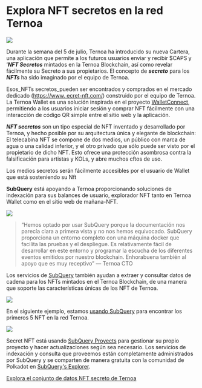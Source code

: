 # Explora NFT secretos en la red Ternoa

![](https://miro.medium.com/max/1200/0*s1fSGGelS-HVJNBm)

Durante la semana del 5 de julio, Ternoa ha introducido su nueva Cartera, una aplicación que permite a los futuros usuarios enviar y recibir $CAPS y ‘**_NFT Secretos_** mintados en la Ternoa Blockchain, así como revelar fácilmente su Secreto a sus propietarios. El concepto de **_secreto_** para los **_NFTs_** ha sido imaginado por el equipo de Ternoa.

Esos_NFTs secretos_pueden ser encontrados y comprados en el mercado dedicado ([https://www. ecret-nft.com/](https://www.secret-nft.com/)) construido por el equipo de Ternoa. La Ternoa Wallet es una solución inspirada en el proyecto [WalletConnect](https://walletconnect.org/), permitiendo a los usuarios iniciar sesión y comprar NFT fácilmente con una interacción de código QR simple entre el sitio web y la aplicación.

**_NFT secretos_** son un tipo especial de NFT inventado y desarrollado por Ternoa, y hecho posible por su arquitectura única y elegante de blockchain: El telecabina NFT se compone de dos medios, un público con marca de agua o una calidad inferior, y el otro privado que sólo puede ser visto por el propietario de dicho NFT. Esto ofrece una protección asombrosa contra la falsificación para artistas y KOLs, y abre muchos cftos de uso.

Los medios secretos serán fácilmente accesibles por el usuario de Wallet que está sosteniendo su Nft

**SubQuery** está apoyando a Ternoa proporcionando soluciones de indexación para sus balances de usuario, explorador NFT tanto en Ternoa Wallet como en el sitio web de mañana-NFT.

![](https://miro.medium.com/max/1400/0*gquKRKBgiyAAxRFZ)

> “Hemos optado por usar SubQuery porque la documentación nos parecía clara a primera vista y no nos hemos equivocado. SubQuery proporciona un entorno completo con una máquina docker que facilita las pruebas y el despliegue. Es relativamente fácil de desarrollar en este entorno y programar la escucha de los diferentes eventos emitidos por nuestro blockchain. Enhorabuena también al apoyo que es muy receptivo” — Ternoa CTO

Los servicios de [SubQuery](https://subquery.network/) también ayudan a extraer y consultar datos de cadena para los NFTs mintados en el Ternoa Blockchain, de una manera que soporte las características únicas de los NFT de Ternoa.

![](https://miro.medium.com/max/1400/0*CA7lfxmZxHCKhzWw)

En el siguiente ejemplo, estamos [usando SubQuery](https://explorer.subquery.network/subquery/capsule-corp-ternoa/indexer) para encontrar los primeros 5 NFT en la red Ternoa.

![](https://miro.medium.com/max/1400/0*YaQGpb3xUn7BUESx)

Secret NFT está usando [SubQuery Proyects](https://project.subquery.network/) para gestionar su propio proyecto y hacer actualizaciones según sea necesario. Los servicios de indexación y consulta que proveemos están completamente administrados por SubQuery y se comparten de manera gratuita con la comunidad de Polkadot en [SubQuery's Explorer](https://explorer.subquery.network/).

[Explora el conjunto de datos NFT secreto de Ternoa](https://explorer.subquery.network/subquery/capsule-corp-ternoa/indexer)